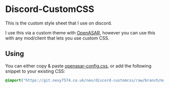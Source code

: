# Discord-CustomCSS
This is the custom style sheet that I use on discord.

I use this via a custom theme with [OpenASAR](https://openasar.dev/), however you can use this with any mod/client that lets
you use custom CSS.

## Using
You can either copy & paste [openasar-config.css](./openasar-config.css), or add the following snippet to your existing CSS:

```css
@import("https://git.nexy7574.co.uk/nex/discord-customcss/raw/branch/main/openasar-config.css")
```